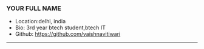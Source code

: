 ### YOUR FULL NAME

- Location:delhi, india
- Bio: 3rd year btech student,btech IT
- Github: https://github.com/vaishnavitiwari
***